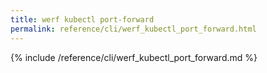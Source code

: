 ```yaml
---
title: werf kubectl port-forward
permalink: reference/cli/werf_kubectl_port_forward.html
---
```


{% include /reference/cli/werf_kubectl_port_forward.md %}
